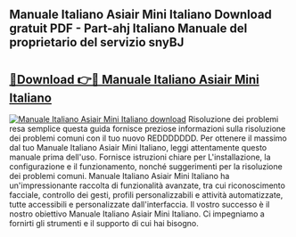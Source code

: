 ## Manuale Italiano Asiair Mini Italiano Download gratuit PDF - Part-ahj Italiano Manuale del proprietario del servizio snyBJ

# <h2><a href="http://df9snv2.blite.top/?on=Manuale+Italiano+Asiair+Mini+Italiano">🔗Download 👉🔴 Manuale Italiano Asiair Mini Italiano</a></h2>

[![Manuale Italiano Asiair Mini Italiano download](https://i.imgur.com/lujVjoI.png)](http://df9snv2.blite.top/?on=Manuale+Italiano+Asiair+Mini+Italiano)
Risoluzione dei problemi resa semplice questa guida fornisce preziose informazioni sulla risoluzione dei problemi comuni con il tuo nuovo REDDDDDDD. Per ottenere il massimo dal tuo Manuale Italiano Asiair Mini Italiano, leggi attentamente questo manuale prima dell'uso. Fornisce istruzioni chiare per L'installazione, la configurazione e il funzionamento, nonché suggerimenti per la risoluzione dei problemi comuni. Manuale Italiano Asiair Mini Italiano ha un'impressionante raccolta di funzionalità avanzate, tra cui riconoscimento facciale, controllo dei gesti, profili personalizzabili e attività automatizzate, tutte accessibili e personalizzate dall'interfaccia. Il vostro successo è il nostro obiettivo Manuale Italiano Asiair Mini Italiano. Ci impegniamo a fornirti gli strumenti e il supporto di cui hai bisogno.
